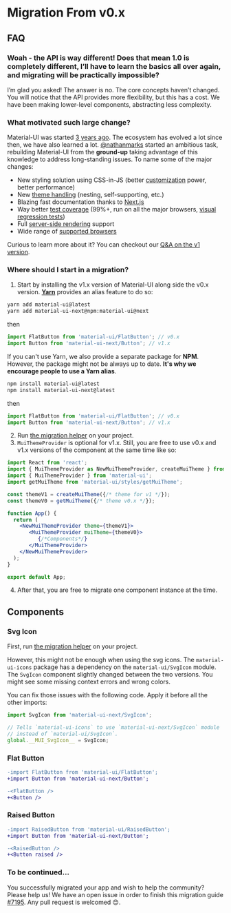 # Migration From v0.x

## FAQ

### Woah - the API is way different! Does that mean 1.0 is completely different, I’ll have to learn the basics all over again, and migrating will be practically impossible?

I’m glad you asked! The answer is no. The core concepts haven’t changed.
You will notice that the API provides more flexibility, but this has a cost.
We have been making lower-level components, abstracting less complexity.

### What motivated such large change?

Material-UI was started [3 years ago](https://github.com/mui-org/material-ui/commit/28b768913b75752ecf9b6bb32766e27c241dbc46).
The ecosystem has evolved a lot since then, we have also learned a lot.
[@nathanmarks](https://github.com/nathanmarks/) started an ambitious task, rebuilding Material-UI from the **ground-up**
taking advantage of this knowledge to address long-standing issues. To name some of the major changes:
- New styling solution using CSS-in-JS (better [customization](/customization/overrides) power, better performance)
- New [theme handling](/customization/themes) (nesting, self-supporting, etc.)
- Blazing fast documentation thanks to [Next.js](https://github.com/zeit/next.js)
- Way better [test coverage](/guides/testing) (99%+, run on all the major browsers, [visual regression tests](https://www.argos-ci.com/mui-org/material-ui))
- Full [server-side rendering](/guides/server-rendering) support
- Wide range of [supported browsers](/getting-started/supported-platforms)

Curious to learn more about it? You can checkout our [Q&A on the v1 version](/discover-more/roadmap#q-amp-a-with-the-v1-version).

### Where should I start in a migration?

1. Start by installing the v1.x version of Material-UI along side the v0.x version.
[**Yarn**](https://github.com/yarnpkg/yarn) provides an alias feature to do so:
```sh
yarn add material-ui@latest
yarn add material-ui-next@npm:material-ui@next
```
then
```js
import FlatButton from 'material-ui/FlatButton'; // v0.x
import Button from 'material-ui-next/Button'; // v1.x
```
If you can't use Yarn, we also provide a separate package for **NPM**.
However, the package might not be always up to date.
**It's why we encourage people to use a Yarn alias**.
```sh
npm install material-ui@latest
npm install material-ui-next@latest
```
then
```js
import FlatButton from 'material-ui/FlatButton'; // v0.x
import Button from 'material-ui-next/Button'; // v1.x
```
2. Run [the migration helper](https://github.com/mui-org/material-ui/tree/v1-beta/packages/material-ui-codemod) on your project.
3. `MuiThemeProvider` is optional for v1.x. Still, you are free to use v0.x and v1.x versions of the component at the same time like so:
```jsx
import React from 'react';
import { MuiThemeProvider as NewMuiThemeProvider, createMuiTheme } from 'material-ui-next/styles';
import { MuiThemeProvider } from 'material-ui';
import getMuiTheme from 'material-ui/styles/getMuiTheme';

const themeV1 = createMuiTheme({/* theme for v1 */});
const themeV0 = getMuiTheme({/* theme v0.x */});

function App() {
  return (
    <NewMuiThemeProvider theme={themeV1}>
       <MuiThemeProvider muiTheme={themeV0}>
          {/*Components*/}
       </MuiThemeProvider>
    </NewMuiThemeProvider>
  );
}

export default App;
```
4. After that, you are free to migrate one component instance at the time.

## Components

### Svg Icon

First, run [the migration helper](https://github.com/mui-org/material-ui/tree/v1-beta/packages/material-ui-codemod) on your project.

However, this might not be enough when using the svg icons.
The `material-ui-icons` package has a dependency on the `material-ui/SvgIcon` module.
The `SvgIcon` component slightly changed between the two versions.
You might see some missing context errors and wrong colors.

You can fix those issues with the following code.
Apply it before all the other imports:
```js
import SvgIcon from 'material-ui-next/SvgIcon';

// Tells `material-ui-icons` to use `material-ui-next/SvgIcon` module
// instead of `material-ui/SvgIcon`.
global.__MUI_SvgIcon__ = SvgIcon;
```

### Flat Button

```diff
-import FlatButton from 'material-ui/FlatButton';
+import Button from 'material-ui-next/Button';

-<FlatButton />
+<Button />
```

### Raised Button

```diff
-import RaisedButton from 'material-ui/RaisedButton';
+import Button from 'material-ui-next/Button';

-<RaisedButton />
+<Button raised />
```

### To be continued…

You successfully migrated your app and wish to help the community?
Please help us! We have an open issue in order to finish this migration guide [#7195](https://github.com/mui-org/material-ui/issues/7195). Any pull request is welcomed 😊.
